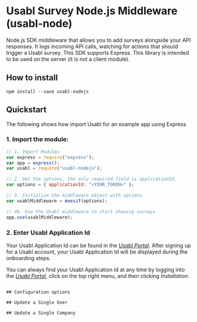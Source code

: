 # Usabl Survey Node.js Middleware (usabl-node)

Node.js SDK middleware that allows you to add surveys alongside your API responses. It logs incoming API calls, watching for actions that should trigger a Usabl survey. This SDK supports Express. This library is intended to be used on the server (it is not a client module).

## How to install

```shell
npm install --save usabl-nodejs
```

## Quickstart

The following shows how import Usabl for an example app using Express

### 1. Import the module:

```javascript
// 1. Import Modules
var express = require("express");
var app = express();
var usabl = require("usabl-nodejs");

// 2. Set the options, the only required field is applicationId.
var options = { applicationId: "<YOUR_TOKEN>" };

// 3. Initialize the middleware object with options
var usablMiddleware = moesif(options);

// 4b. Use the Usabl middleware to start showing surveys
app.use(usablMiddleware);
```

### 2. Enter Usabl Application Id

Your Usabl Application Id can be found in the [_Usabl Portal_](https://www.usabl.dev/).
After signing up for a Usabl account, your Usabl Application Id will be displayed during the onboarding steps.

You can always find your Usabl Application Id at any time by logging
into the [_Usabl Portal_](https://www.usabl.dev/), click on the top right menu,
and then clicking _Installation_.

```

## Configuration options

## Update a Single User

## Update a Single Company
```
